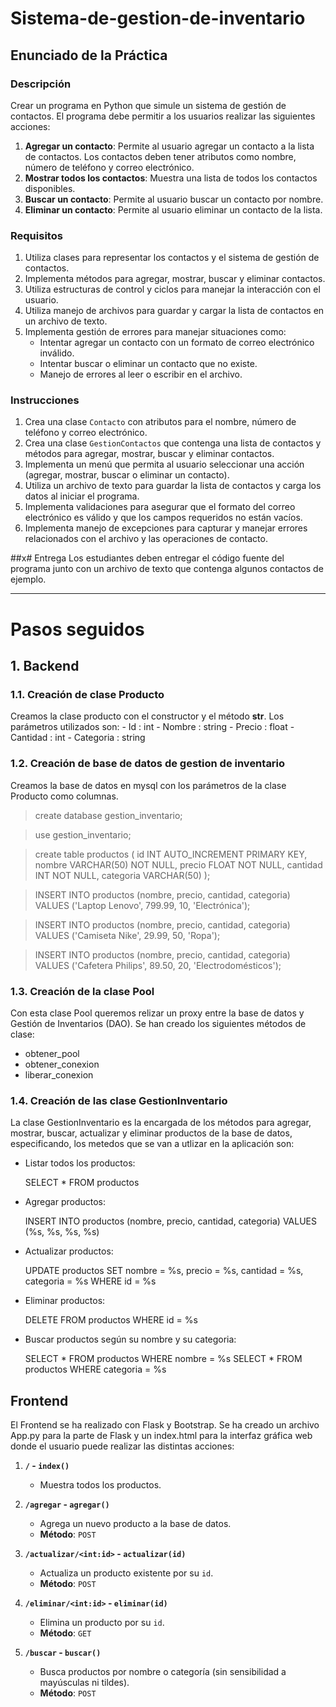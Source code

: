 # Sistema-de-gestion-de-inventario

## Enunciado de la Práctica

### Descripción
Crear un programa en Python que simule un sistema de gestión de contactos. El programa debe permitir a los usuarios realizar las siguientes acciones:

1. **Agregar un contacto**: Permite al usuario agregar un contacto a la lista de contactos. Los contactos deben tener atributos como nombre, número de teléfono y correo electrónico.
2. **Mostrar todos los contactos**: Muestra una lista de todos los contactos disponibles.
3. **Buscar un contacto**: Permite al usuario buscar un contacto por nombre.
4. **Eliminar un contacto**: Permite al usuario eliminar un contacto de la lista.

### Requisitos

1. Utiliza clases para representar los contactos y el sistema de gestión de contactos.
2. Implementa métodos para agregar, mostrar, buscar y eliminar contactos.
3. Utiliza estructuras de control y ciclos para manejar la interacción con el usuario.
4. Utiliza manejo de archivos para guardar y cargar la lista de contactos en un archivo de texto.
5. Implementa gestión de errores para manejar situaciones como:
   - Intentar agregar un contacto con un formato de correo electrónico inválido.
   - Intentar buscar o eliminar un contacto que no existe.
   - Manejo de errores al leer o escribir en el archivo.

### Instrucciones

1. Crea una clase `Contacto` con atributos para el nombre, número de teléfono y correo electrónico.
2. Crea una clase `GestionContactos` que contenga una lista de contactos y métodos para agregar, mostrar, buscar y eliminar contactos.
3. Implementa un menú que permita al usuario seleccionar una acción (agregar, mostrar, buscar o eliminar un contacto).
4. Utiliza un archivo de texto para guardar la lista de contactos y carga los datos al iniciar el programa.
5. Implementa validaciones para asegurar que el formato del correo electrónico es válido y que los campos requeridos no están vacíos.
6. Implementa manejo de excepciones para capturar y manejar errores relacionados con el archivo y las operaciones de contacto.

##x# Entrega
Los estudiantes deben entregar el código fuente del programa junto con un archivo de texto que contenga algunos contactos de ejemplo.

--------------------------------------------------------------------------------

# Pasos seguidos

## 1. Backend

### 1.1. Creación de clase Producto

Creamos la clase producto con el constructor y el método __str__. Los parámetros utilizados son:
    - Id : int
    - Nombre : string
    - Precio : float
    - Cantidad : int
    - Categoria : string

### 1.2. Creación de base de datos de gestion de inventario

Creamos la base de datos en mysql con los parámetros de la clase Producto como columnas.

> create database gestion_inventario;

> use gestion_inventario;

> create table productos (
    id INT AUTO_INCREMENT PRIMARY KEY,
    nombre VARCHAR(50) NOT NULL,
    precio FLOAT NOT NULL,
    cantidad INT NOT NULL,
    categoria VARCHAR(50)
);

> INSERT INTO productos (nombre, precio, cantidad, categoria) 
VALUES ('Laptop Lenovo', 799.99, 10, 'Electrónica');

> INSERT INTO productos (nombre, precio, cantidad, categoria) 
VALUES ('Camiseta Nike', 29.99, 50, 'Ropa');

> INSERT INTO productos (nombre, precio, cantidad, categoria) 
VALUES ('Cafetera Philips', 89.50, 20, 'Electrodomésticos');

### 1.3. Creación de la clase Pool

Con esta clase Pool queremos relizar un proxy entre la base de datos y Gestión de Inventarios (DAO). Se han creado los siguientes métodos de clase:

- obtener_pool
- obtener_conexion
- liberar_conexion

### 1.4. Creación de las clase GestionInventario

La clase GestionInventario es la encargada de los métodos para agregar, mostrar, buscar, actualizar y eliminar productos de la base de datos, especificando, los metedos que se van a utlizar en la aplicación son:

- Listar todos los productos:

    SELECT * FROM productos

- Agregar productos:

    INSERT INTO productos (nombre, precio, cantidad, categoria) VALUES (%s, %s, %s, %s)

- Actualizar productos:

    UPDATE productos SET nombre = %s, precio = %s, cantidad = %s, categoria = %s WHERE id = %s

- Eliminar productos:

    DELETE FROM productos WHERE id = %s

- Buscar productos según su nombre y su categoria:

    SELECT * FROM productos WHERE nombre = %s
    SELECT * FROM productos WHERE categoria = %s

## Frontend
El Frontend se ha realizado con Flask y Bootstrap. Se ha creado un archivo App.py para la parte de Flask y un index.html para la interfaz gráfica web donde el usuario puede realizar las distintas acciones:

1. **`/` - `index()`**
   - Muestra todos los productos.

2. **`/agregar` - `agregar()`**
   - Agrega un nuevo producto a la base de datos.
   - **Método**: `POST`

3. **`/actualizar/<int:id>` - `actualizar(id)`**
   - Actualiza un producto existente por su `id`.
   - **Método**: `POST`

4. **`/eliminar/<int:id>` - `eliminar(id)`**
   - Elimina un producto por su `id`.
   - **Método**: `GET`

5. **`/buscar` - `buscar()`**
   - Busca productos por nombre o categoría (sin sensibilidad a mayúsculas ni tildes).
   - **Método**: `POST`